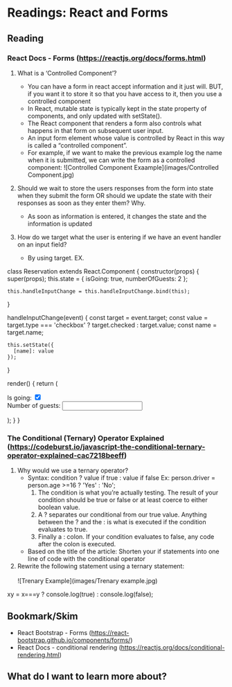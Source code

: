 #  Readings: React and Forms

##  Reading

### React Docs - Forms (https://reactjs.org/docs/forms.html)
1.  What is a ‘Controlled Component’?
    -  You can have a form in react accept information and it just will.  BUT, if you want it to store it so that you have access to it, then you use a controlled component
    -  In React, mutable state is typically kept in the state property of components, and only updated with setState().
    -  The React component that renders a form also controls what happens in that form on subsequent user input. 
    -  An input form element whose value is controlled by React in this way is called a “controlled component”.
    -  For example, if we want to make the previous example log the name when it is submitted, we can write the form as a controlled component:
    ![Controlled Component Exaample](images/Controlled Component.jpg)

2.  Should we wait to store the users responses from the form into state when they submit the form OR should we update the state with their responses as soon as they enter them? Why.
    - As soon as information is entered, it changes the state and the information is updated
3.  How do we target what the user is entering if we have an event handler on an input field?
    -  By using target.  EX.

class Reservation extends React.Component {
  constructor(props) {
    super(props);
    this.state = {
      isGoing: true,
      numberOfGuests: 2
    };

    this.handleInputChange = this.handleInputChange.bind(this);
  }

  handleInputChange(event) {
    const target = event.target;
    const value = target.type === 'checkbox' ? target.checked : target.value;
    const name = target.name;

    this.setState({
      [name]: value
    });
  }

  render() {
    return (
      <form>
        <label>
          Is going:
          <input
            name="isGoing"
            type="checkbox"
            checked={this.state.isGoing}
            onChange={this.handleInputChange} />
        </label>
        <br />
        <label>
          Number of guests:
          <input
            name="numberOfGuests"
            type="number"
            value={this.state.numberOfGuests}
            onChange={this.handleInputChange} />
        </label>
      </form>
    );
  }
}

### The Conditional (Ternary) Operator Explained (https://codeburst.io/javascript-the-conditional-ternary-operator-explained-cac7218beeff)
1.  Why would we use a ternary operator?
    -  Syntax:  condition ? value if true : value if false  Ex:  person.driver = person.age >=16 ? 'Yes' : 'No';
        1.  The condition is what you’re actually testing. The result of your condition should be true or false or at least coerce to either boolean value.
        2.  A ? separates our conditional from our true value. Anything between the ? and the : is what is executed if the condition evaluates to true.
        3.  Finally a : colon. If your condition evaluates to false, any code after the colon is executed.
    -  Based on the title of the article:  Shorten your if statements into one line of code with the conditional operator
2.  Rewrite the following statement using a ternary statement:<br><br>
  ![Trenary Example](images/Trenary example.jpg)
  
  xy = x===y ? console.log(true) : console.log(false);
  
##  Bookmark/Skim
-  React Bootstrap - Forms (https://react-bootstrap.github.io/components/forms/)
-  React Docs - conditional rendering (https://reactjs.org/docs/conditional-rendering.html)

##  What do I want to learn more about?
